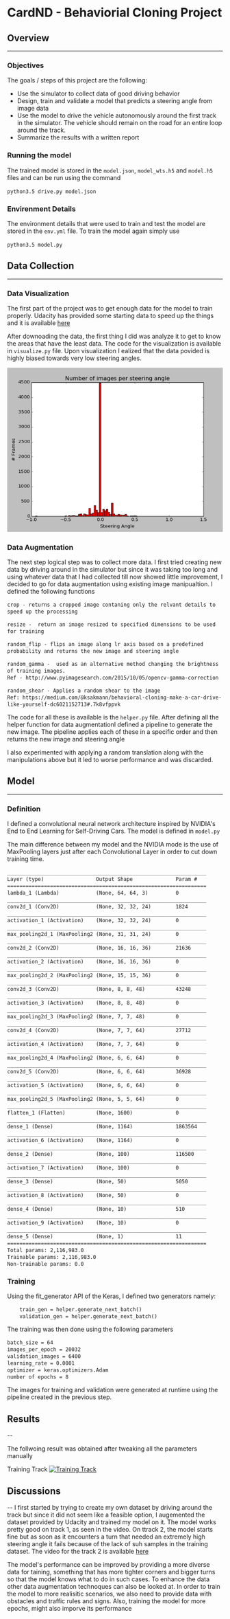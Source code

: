 # CardND - Behaviorial Cloning Project


## Overview
---

### Objectives

The goals / steps of this project are the following:

* Use the simulator to collect data of good driving behavior 
* Design, train and validate a model that predicts a steering angle from image data
* Use the model to drive the vehicle autonomously around the first track in the simulator. The vehicle should remain on the road for an entire loop around the track.
* Summarize the results with a written report


### Running the model

The trained model is stored in the `model.json`, `model_wts.h5` and `model.h5` files and can be run using the command

`python3.5 drive.py model.json`


### Envirenment Details

The environment details that were used to train and test the model are stored in the `env.yml` file. To train the model again simply use 

`python3.5 model.py`


## Data Collection
---

### Data Visualization

The first part of the project was to get enough data for the model to train properly. Udacity has provided some starting data to speed up the things and it is available [here](https://d17h27t6h515a5.cloudfront.net/topher/2016/December/584f6edd_data/data.zip)

After downoading the data, the first thing I did was analyze it to get to know the areas that have the least data. The code for the visualization is available in `visualize.py` file. Upon visualization I ealized that the data povided is highly biased towards very low steering angles.

![png](./examples/hist.png)


### Data Augmentation

The next step logical step was to collect more data. I first tried creating new data by driving around in the simulator but since it was taking too long and using whatever data that I had collected till now showed little improvement, I decided to go for data augmentation using existing image manipualtion. I defined the following functions

```
crop - returns a cropped image contaning only the relvant details to speed up the processing
```

```
resize -  return an image resized to specified dimensions to be used for training
```

```
random_flip - flips an image along lr axis based on a predefined probability and returns the new image and steering angle
```

```
random_gamma -  used as an alternative method changing the brightness of training images. 
Ref - http://www.pyimagesearch.com/2015/10/05/opencv-gamma-correction
```

```
random_shear - Applies a random shear to the image
Ref: https://medium.com/@ksakmann/behavioral-cloning-make-a-car-drive-like-yourself-dc6021152713#.7k8vfppvk
```

The code for all these is available is the `helper.py` file. After defining all the helper function for data augmentationI defined a pipeline to generate the new image. The pipeline applies each of these in a specific order and then returns the new image and steering angle

I also experimented with applying a random translation along with the manipulations above but it led to worse performance and was discarded.



## Model
---

### Definition


I defined a convolutional neural network architecture inspired by NVIDIA's End to End Learning for Self-Driving Cars. The model is defined in `model.py` 

The main difference between my model and the NVIDIA mode is the use of MaxPooling layers just after each Convolutional Layer in order to cut down training time. 

```
_________________________________________________________________
Layer (type)                 Output Shape              Param #   
=================================================================
lambda_1 (Lambda)            (None, 64, 64, 3)         0         
_________________________________________________________________
conv2d_1 (Conv2D)            (None, 32, 32, 24)        1824      
_________________________________________________________________
activation_1 (Activation)    (None, 32, 32, 24)        0         
_________________________________________________________________
max_pooling2d_1 (MaxPooling2 (None, 31, 31, 24)        0         
_________________________________________________________________
conv2d_2 (Conv2D)            (None, 16, 16, 36)        21636     
_________________________________________________________________
activation_2 (Activation)    (None, 16, 16, 36)        0         
_________________________________________________________________
max_pooling2d_2 (MaxPooling2 (None, 15, 15, 36)        0         
_________________________________________________________________
conv2d_3 (Conv2D)            (None, 8, 8, 48)          43248     
_________________________________________________________________
activation_3 (Activation)    (None, 8, 8, 48)          0         
_________________________________________________________________
max_pooling2d_3 (MaxPooling2 (None, 7, 7, 48)          0         
_________________________________________________________________
conv2d_4 (Conv2D)            (None, 7, 7, 64)          27712     
_________________________________________________________________
activation_4 (Activation)    (None, 7, 7, 64)          0         
_________________________________________________________________
max_pooling2d_4 (MaxPooling2 (None, 6, 6, 64)          0         
_________________________________________________________________
conv2d_5 (Conv2D)            (None, 6, 6, 64)          36928     
_________________________________________________________________
activation_5 (Activation)    (None, 6, 6, 64)          0         
_________________________________________________________________
max_pooling2d_5 (MaxPooling2 (None, 5, 5, 64)          0         
_________________________________________________________________
flatten_1 (Flatten)          (None, 1600)              0         
_________________________________________________________________
dense_1 (Dense)              (None, 1164)              1863564   
_________________________________________________________________
activation_6 (Activation)    (None, 1164)              0         
_________________________________________________________________
dense_2 (Dense)              (None, 100)               116500    
_________________________________________________________________
activation_7 (Activation)    (None, 100)               0         
_________________________________________________________________
dense_3 (Dense)              (None, 50)                5050      
_________________________________________________________________
activation_8 (Activation)    (None, 50)                0         
_________________________________________________________________
dense_4 (Dense)              (None, 10)                510       
_________________________________________________________________
activation_9 (Activation)    (None, 10)                0         
_________________________________________________________________
dense_5 (Dense)              (None, 1)                 11        
=================================================================
Total params: 2,116,983.0
Trainable params: 2,116,983.0
Non-trainable params: 0.0

```


### Training

Using the fit_generator API of the Keras, I defined  two generators namely:
```
    train_gen = helper.generate_next_batch()
    validation_gen = helper.generate_next_batch()
```

The training was then done using the following parameters

```
batch_size = 64
images_per_epoch = 20032
validation_images = 6400
learning_rate = 0.0001
optimizer = keras.optimizers.Adam
number of epochs = 8
```

The images for training and validation were generated at runtime using the pipeline created in the previous step.


## Results
--

The follwoing result was obtained after tweaking all the parameters manually

Training Track
[![Training Track](https://i.ytimg.com/vi/e9k0bJ1MJn0/hqdefault.jpg)](https://www.youtube.com/watch?v=e9k0bJ1MJn0)




## Discussions 
--
I first started by trying to create my own dataset by driving around the track but since it did not seem like a feasible option, I augemented the dataset provided by Udacity and trained my model on it. The model works pretty good on track 1, as seen in the video. On ttrack 2, the model starts fine but as soon as it encounters a turn that needed an extremely high steering angle it fails because of the lack of suh samples in the training dataset. The video for the track 2 is available [here](./track2_output.mp4)

The model's performance can be improved by providing a more diverse data for taining, something that has more tighter corners and bigger turns so that the model knows what to do in such cases. To enhance the data other data augmentation technoques can also be looked at. In order to train the model to more realisitic scenarios, we also need to provide data with obstacles and traffic rules and signs. Also, training the model for more epochs, might also imporve its performance